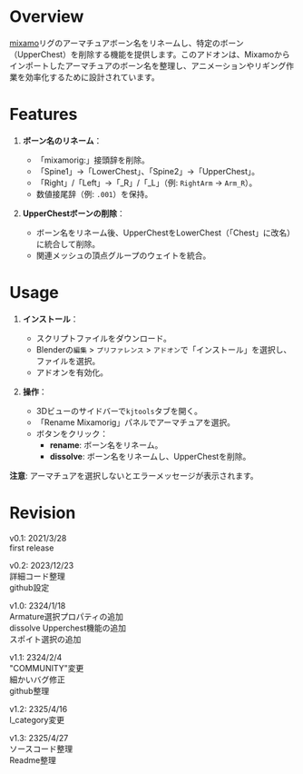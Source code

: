 # Overview
[mixamo](https://www.mixamo.com/)リグのアーマチュアボーン名をリネームし、特定のボーン（UpperChest）を削除する機能を提供します。このアドオンは、Mixamoからインポートしたアーマチュアのボーン名を整理し、アニメーションやリギング作業を効率化するために設計されています。


# Features

1. **ボーン名のリネーム**：
   - 「mixamorig:」接頭辞を削除。
   - 「Spine1」→「LowerChest」、「Spine2」→「UpperChest」。
   - 「Right」/「Left」→「_R」/「_L」（例: `RightArm` → `Arm_R`）。
   - 数値接尾辞（例: `.001`）を保持。

2. **UpperChestボーンの削除**：
   - ボーン名をリネーム後、UpperChestをLowerChest（「Chest」に改名）に統合して削除。
   - 関連メッシュの頂点グループのウェイトを統合。

# Usage

1. **インストール**：
   - スクリプトファイルをダウンロード。
   - Blenderの`編集` > `プリファレンス` > `アドオン`で「インストール」を選択し、ファイルを選択。
   - アドオンを有効化。

2. **操作**：
   - 3Dビューのサイドバーで`kjtools`タブを開く。
   - 「Rename Mixamorig」パネルでアーマチュアを選択。
   - ボタンをクリック：
     - **rename**: ボーン名をリネーム。
     - **dissolve**: ボーン名をリネームし、UpperChestを削除。

**注意**: アーマチュアを選択しないとエラーメッセージが表示されます。


# Revision
v0.1: 2021/3/28  
first release  
  
v0.2: 2023/12/23  
詳細コード整理  
github設定  
  
v1.0: 2324/1/18  
Armature選択プロパティの追加  
dissolve Upperchest機能の追加  
スポイト選択の追加  
  
v1.1: 2324/2/4  
"COMMUNITY"変更  
細かいバグ修正  
github整理  
  
v1.2: 2325/4/16  
l_category変更  
  
v1.3: 2325/4/27  
ソースコード整理  
Readme整理  
